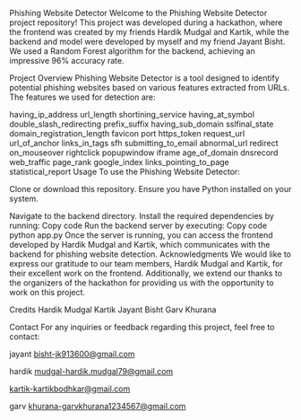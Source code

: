 Phishing Website Detector
Welcome to the Phishing Website Detector project repository! This project was developed during a hackathon, where the frontend was created by my friends Hardik Mudgal and Kartik, while the backend and model were developed by myself and my friend Jayant Bisht. We used a Random Forest algorithm for the backend, achieving an impressive 96% accuracy rate.

Project Overview
Phishing Website Detector is a tool designed to identify potential phishing websites based on various features extracted from URLs. The features we used for detection are:

having_ip_address
url_length
shortining_service
having_at_symbol
double_slash_redirecting
prefix_suffix
having_sub_domain
sslfinal_state
domain_registration_length
favicon
port
https_token
request_url
url_of_anchor
links_in_tags
sfh
submitting_to_email
abnormal_url
redirect
on_mouseover
rightclick
popupwindow
iframe
age_of_domain
dnsrecord
web_traffic
page_rank
google_index
links_pointing_to_page
statistical_report
Usage
To use the Phishing Website Detector:

Clone or download this repository.
Ensure you have Python installed on your system.

Navigate to the backend directory.
Install the required dependencies by running:
Copy code
Run the backend server by executing:
Copy code
python app.py
Once the server is running, you can access the frontend developed by Hardik Mudgal and Kartik, which communicates with the backend for phishing website detection.
Acknowledgments
We would like to express our gratitude to our team members, Hardik Mudgal and Kartik, for their excellent work on the frontend. Additionally, we extend our thanks to the organizers of the hackathon for providing us with the opportunity to work on this project.

Credits
Hardik Mudgal
Kartik
Jayant Bisht
Garv Khurana 

Contact
For any inquiries or feedback regarding this project, feel free to contact:


jayant bisht-jk913600@gmail.com

hardik mudgal-hardik.mudgal79@gmail.com

kartik-kartikbodhkar@gmail.com

garv khurana-garvkhurana1234567@gmail.com
